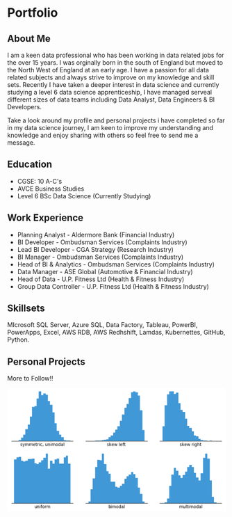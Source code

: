 # Portfolio

## About Me

I am a keen data professional who has been working in data related jobs for the over 15 years. I was orginally born in the south of England but moved to the North West of England at an early age. I have a passion for all data related subjects and always strive to improve on my knowledge and skill sets. Recently I have taken a deeper interest in data science and currently studying a level 6 data science apprenticeship, I have managed serveal different sizes of data teams including Data Analyst, Data Engineers & BI Developers.

Take a look around my profile and personal projects i have completed so far in my data science journey, I am keen to improve my understanding and knowledge and enjoy sharing with others so feel free to send me a message.

## Education

- CGSE: 10 A-C's
- AVCE Business Studies
- Level 6 BSc Data Science (Currently Studying)

## Work Experience

- Planning Analyst - Aldermore Bank (Financial Industry)
- BI Developer - Ombudsman Services (Complaints Industry)
- Lead BI Developer - CGA Strategy (Research Industry)
- BI Manager - Ombudsman Services (Complaints Industry) 
- Head of BI & Analytics - Ombudsman Services (Complaints Industry)
- Data Manager - ASE Global (Automotive & Financial Industry)
- Head of Data - U.P. Fitness Ltd (Health & Fitness Industry)
- Group Data Controller - U.P. Fitness Ltd (Health & Fitness Industry)

## Skillsets

MIcrosoft SQL Server, Azure SQL, Data Factory, Tableau, PowerBI, PowerApps, Excel, AWS RDB, AWS Redhshift, Lamdas, Kubernettes, GitHub, Python.

## Personal Projects

More to Follow!!

![Histogram](assets/histogram-example-2.png)
